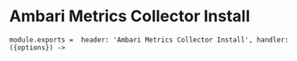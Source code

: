 
# Ambari Metrics Collector Install

    module.exports =  header: 'Ambari Metrics Collector Install', handler: ({options}) ->
    
